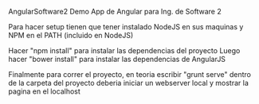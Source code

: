 AngularSoftware2
Demo App de Angular para Ing. de Software 2

Para hacer setup tienen que tener instalado NodeJS en sus maquinas y NPM en el PATH (incluido en NodeJS)

Hacer "npm install" para instalar las dependencias del proyecto
Luego hacer "bower install" para instalar las dependencias de AngularJS

Finalmente para correr el proyecto, en teoria escribir "grunt serve" dentro de la carpeta del proyecto deberia
iniciar un webserver local y mostrar la pagina en el localhost
